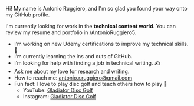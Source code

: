 Hi! My name is Antonio Ruggiero, and I'm so glad you found your way onto my GitHub profile. 

I'm currently looking for work in the **technical content world**. You can review my resume and portfolio in /AntonioRuggiero5.

- I’m working on new Udemy certifications to improve my technical skills. 🧠
- I’m currently learning the ins and outs of GitHub.
- I’m looking for help with finding a job in technical writing. ✍️
- Ask me about my love for research and writing.
- How to reach me: antonio.r.ruggiero@gmail.com
- Fun fact: I love to play disc golf and teach others how to play 🥏
    - YouTube: [Gladiator Disc Golf](https://www.youtube.com/@GladiatorDiscGolf)
    - Instagram: [Gladiator Disc Golf](https://www.instagram.com/gladiatordiscgolf/)



